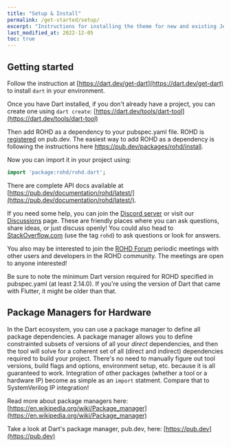 ```yaml
---
title: "Setup & Install"
permalink: /get-started/setup/
excerpt: "Instructions for installing the theme for new and existing Jekyll based sites."
last_modified_at: 2022-12-05
toc: true
---
```


## Getting started
Follow the instruction at [https://dart.dev/get-dart](https://dart.dev/get-dart) to install `dart` in your environment.

Once you have Dart installed, if you don't already have a project, you can create one using `dart create`: [https://dart.dev/tools/dart-tool](https://dart.dev/tools/dart-tool)

Then add ROHD as a dependency to your pubspec.yaml file.  ROHD is [registered](https://pub.dev/packages/rohd) on pub.dev.  The easiest way to add ROHD as a dependency is following the instructions here https://pub.dev/packages/rohd/install.

Now you can import it in your project using:

```dart
import 'package:rohd/rohd.dart';
```

There are complete API docs available at [https://pub.dev/documentation/rohd/latest/](https://pub.dev/documentation/rohd/latest/).

If you need some help, you can join the [Discord server](https://discord.com/invite/jubxF84yGw) or visit our [Discussions](https://github.com/intel/rohd/discussions) page.  These are friendly places where you can ask questions, share ideas, or just discuss openly!  You could also head to [StackOverflow.com](https://stackoverflow.com/) (use the tag `rohd`) to ask questions or look for answers.

You also may be interested to join the [ROHD Forum](https://github.com/intel/rohd/wiki/ROHD-Forum) periodic meetings with other users and developers in the ROHD community.  The meetings are open to anyone interested!

Be sure to note the minimum Dart version required for ROHD specified in pubspec.yaml (at least 2.14.0).  If you're using the version of Dart that came with Flutter, it might be older than that.

## Package Managers for Hardware
In the Dart ecosystem, you can use a package manager to define all package dependencies.  A package manager allows you to define constrainted subsets of versions of all your *direct* dependencies, and then the tool will solve for a coherent set of all (direct and indirect) dependencies required to build your project.  There's no need to manually figure out tool versions, build flags and options, environment setup, etc. because it is all guaranteed to work.  Integration of other packages (whether a tool or a hardware IP) become as simple as an `import` statment.  Compare that to SystemVerilog IP integration!

Read more about package managers here: [https://en.wikipedia.org/wiki/Package_manager](https://en.wikipedia.org/wiki/Package_manager)  

Take a look at Dart's package manager, pub.dev, here: [https://pub.dev](https://pub.dev)